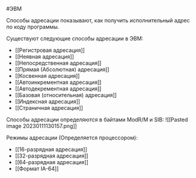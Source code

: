 #ЭВМ 

Способы адресации показывают, как получить исполнительный адрес по коду программы.

Существуют следующие способы адресации в ЭВМ:
- [[Регистровая адресация]]
- [[Неявная адресация]]
- [[Непосредственная адресация]]
- [[Прямая (Абсолютная) адресация]]
- [[Косвенная адресация]]
- [[Автоинкрементная адресация]]
- [[Автодекрементная адресация]]
- [[Базовая (относительная) адресация]]
- [[Индексная адресация]]
- [[Страничная адресация]]

Способы адресации определяются в байтами ModR/M и SIB:
![[Pasted image 20230111130157.png]]

Режимы адресации (Определяется процессором):
- [[16-разрядная адресация]]
- [[32-разрядная адресация]]
- [[64-разрядная адресация]]
- [[Формат IA-64]]